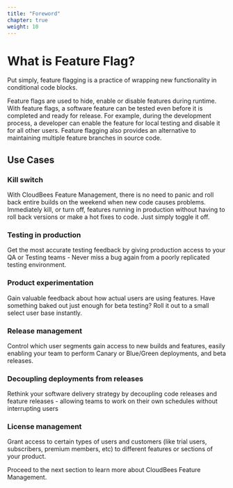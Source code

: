 ```yaml
---
title: "Foreword"
chapter: true
weight: 10
---
```


# What is Feature Flag?

Put simply, feature flagging is a practice of wrapping new functionality in conditional code blocks.

Feature flags are used to hide, enable or disable features during runtime. With feature flags, a software feature can be tested even before it is completed and ready for release. For example, during the development process, a developer can enable the feature for local testing and disable it for all other users. Feature flagging also provides an alternative to maintaining multiple feature branches in source code.

## Use Cases

### Kill switch

With CloudBees Feature Management, there is no need to panic and roll back entire builds on the weekend when new code causes problems. Immediately kill, or turn off, features running in production without having to roll back versions or make a hot fixes to code. Just simply toggle it off.

### Testing in production

Get the most accurate testing feedback by giving production access to your QA or Testing teams - Never miss a bug again from a poorly replicated testing environment.

### Product experimentation

Gain valuable feedback about how actual users are using features. Have something baked out just enough for beta testing? Roll it out to a small select user base instantly.

### Release management

Control which user segments gain access to new builds and features, easily enabling your team to perform Canary or Blue/Green deployments, and beta releases.

### Decoupling deployments from releases

Rethink your software delivery strategy by decoupling code releases and feature releases - allowing teams to work on their own schedules without interrupting users

### License management

Grant access to certain types of users and customers (like trial users, subscribers, premium members, etc) to different features or sections of your product.

Proceed to the next section to learn more about CloudBees Feature Management.